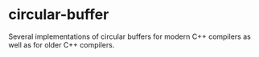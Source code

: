 # circular-buffer
Several implementations of circular buffers for modern C++ compilers as well as for older C++ compilers. 
